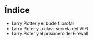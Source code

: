# Índice

* Larry Plotter y el bucle filosofal
* Larry Ploter y la clave secreta del WIFI
* Larry Ploter y el prisionero del Firewall

